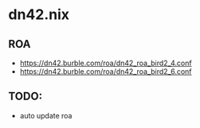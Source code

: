 # dn42.nix

## ROA

- https://dn42.burble.com/roa/dn42_roa_bird2_4.conf
- https://dn42.burble.com/roa/dn42_roa_bird2_6.conf

## TODO:

- auto update roa
